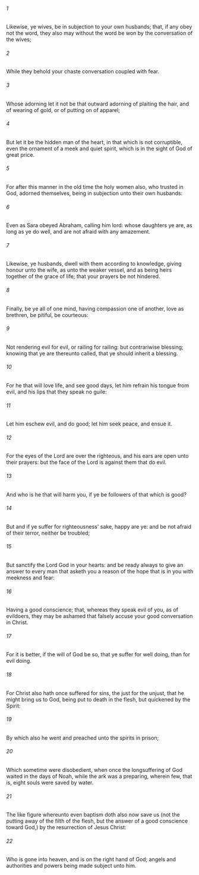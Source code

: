 ###### 1
Likewise, ye wives, be in subjection to your own husbands; that, if any obey not the word, they also may without the word be won by the conversation of the wives;

###### 2
While they behold your chaste conversation coupled with fear.

###### 3
Whose adorning let it not be that outward adorning of plaiting the hair, and of wearing of gold, or of putting on of apparel;

###### 4
But let it be the hidden man of the heart, in that which is not corruptible, even the ornament of a meek and quiet spirit, which is in the sight of God of great price.

###### 5
For after this manner in the old time the holy women also, who trusted in God, adorned themselves, being in subjection unto their own husbands:

###### 6
Even as Sara obeyed Abraham, calling him lord: whose daughters ye are, as long as ye do well, and are not afraid with any amazement.

###### 7
Likewise, ye husbands, dwell with them according to knowledge, giving honour unto the wife, as unto the weaker vessel, and as being heirs together of the grace of life; that your prayers be not hindered.

###### 8
Finally, be ye all of one mind, having compassion one of another, love as brethren, be pitiful, be courteous:

###### 9
Not rendering evil for evil, or railing for railing: but contrariwise blessing; knowing that ye are thereunto called, that ye should inherit a blessing.

###### 10
For he that will love life, and see good days, let him refrain his tongue from evil, and his lips that they speak no guile:

###### 11
Let him eschew evil, and do good; let him seek peace, and ensue it.

###### 12
For the eyes of the Lord are over the righteous, and his ears are open unto their prayers: but the face of the Lord is against them that do evil.

###### 13
And who is he that will harm you, if ye be followers of that which is good?

###### 14
But and if ye suffer for righteousness' sake, happy are ye: and be not afraid of their terror, neither be troubled;

###### 15
But sanctify the Lord God in your hearts: and be ready always to give an answer to every man that asketh you a reason of the hope that is in you with meekness and fear:

###### 16
Having a good conscience; that, whereas they speak evil of you, as of evildoers, they may be ashamed that falsely accuse your good conversation in Christ.

###### 17
For it is better, if the will of God be so, that ye suffer for well doing, than for evil doing.

###### 18
For Christ also hath once suffered for sins, the just for the unjust, that he might bring us to God, being put to death in the flesh, but quickened by the Spirit:

###### 19
By which also he went and preached unto the spirits in prison;

###### 20
Which sometime were disobedient, when once the longsuffering of God waited in the days of Noah, while the ark was a preparing, wherein few, that is, eight souls were saved by water.

###### 21
The like figure whereunto even baptism doth also now save us (not the putting away of the filth of the flesh, but the answer of a good conscience toward God,) by the resurrection of Jesus Christ:

###### 22
Who is gone into heaven, and is on the right hand of God; angels and authorities and powers being made subject unto him.

